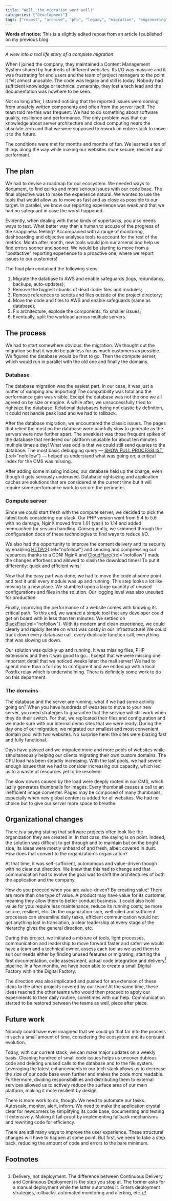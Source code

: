 ```yaml
---
title: "Well, the migration went well!"
categories: ["Development"]
tags: ["repost", "archive", "php", "legacy", "migration", "engineering"]
---
```


**Words of notice:** This is a slightly edited repost from an article I published on my previous blog.

***

_A view into a real life story of a complete migration_

When I joined the company, they maintained a Content Management System shared by hundreds of different websites. Its I/O
was massive and it was frustrating for end users and the team of project managers to the point it felt almost unusable.
The code was legacy and still is today. Nobody had sufficient knowledge or technical ownership, they lost a tech lead
and the documentation was nowhere to be seen.

Not so long after, I started noticing that the reported issues were coming from unsafely written components and often
from the server itself. The team told me this was frequent. We had to do something about software quality, resilience
and performance. The only problem was that our knowledge about server architecture and cloud computing nears the
absolute zero and that we were supposed to rework an entire stack to move it to the future.

The conditions were met for months and months of fun. We learned a ton of things along the way while making our websites
more secure, resilient and performant.

<!-- READ MORE -->

## The plan

We had to devise a roadmap for our ecosystem. We needed ways to document, to find quirks and more serious issues with
our code base. The final objective was to make the experience natural. We wanted to use the tools that would allow us to
move as fast and as close as possible to our target. In parallel, we know our reporting experience was weak and that we
had no safeguard in case the worst happened.

Evidently, when dealing with these kinds of supertasks, you also needs ways to test. What better way than a human to
accuse of the progress of the snappiness feeling? Accompanied with a range of monitoring, dashboarding and objective
analyses tools to account for the rest of the metrics. Month after month, new tools would join our arsenal and help us
find errors sooner and sooner. We would be starting to move from a "postactive" reporting experience to a proactive one,
where we report issues to our customers!

The final plan contained the following steps:

1. Migrate the database to AWS and enable safeguards (logs, redundancy, backups, auto-updates);
1. Remove the biggest chunks of dead code: files and modules;
1. Remove references to scripts and files outside of the project directory;
1. Move the code and files to AWS and enable safeguards (same as database);
1. Fix architecture, explode the components, fix smaller issues;
1. Eventually, split the workload across multiple servers.

## The process

We had to start somewhere obvious: the migration. We thought out the migration so that it would be painless for as much
customers as possible. We figured the database would be first to go. Then the compute server, which would run in
parallel with the old one and finally the domains.

### Database

The database migration was the easiest part. In our case, it was just a matter of dumping and importing! The
compatibility was total and the performance gain was visible. Except the database was not the one we all agreed on by
size or engine. A while after, we unsuccessfully tried to rightsize the database. Relational databases being not
elastic by definition, it could not handle peak load and we had to rollback.


After the database migration, we encountered the classic issues. The pages that relied the most on the database were
painfully slow to generate as the servers were now further apart. The sneakiest was those frequent spikes of the
database that rendered our platform unusable for about ten minutes multiple times a day! What was odd is that we could
still send queries to the database. The most basic debugging query — [SHOW FULL PROCESSLIST;](https://dev.mysql.com/doc/refman/5.6/en/show-processlist.html){:rel="nofollow"}
— helped us understand what was going on; a critical index for the CMS was missing.

After adding some missing indices, our database held up the charge, even though it gets seriously underused. Database
rightsizing and application caches are solutions that are considered at the current time but it will require some
performance work to secure the perimeter.

### Compute server

Since we could start fresh with the compute server, we decided to pick the latest tools considering our stack. Our PHP
version went from 5.4 to 5.6 with no damage, NginX moved from 1.01 (yes!) to 1.14 and added memcached for session
handling. Consequently, we skimmed through the configuration docs of these technologies to find ways to reduce I/O.

We also had the opportunity to improve the content delivery and its security by enabling [HTTP/2](http://nginx.org/en/docs/http/ngx_http_v2_module.html#example){:rel="nofollow"}
and sending and compressing our resources thanks to a CDN! NginX and [CloudFlare](https://www.cloudflare.com/){:rel="nofollow"}
made the changes effortless and allowed to slash the download times! To put it differently: quick and efficient wins!

Now that the easy part was done, we had to move the code at some point and test it until every module was up and
running. This step looks a lot like moving to a new place. We stumbled upon a large quantity of unused configurations
and files in the solution. Our logging level was also unsuited for production.

Finally, improving the performance of a website comes with knowing its critical path. To this end, we wanted a simple
tool that any developer could get on board with in less than ten minutes. We settled on [BlackFire](https://blackfire.io/){:rel="nofollow"}.
With its modern and clean experience, we could clearly and rapidly iterate on what was costly in our infrastructure! We
could track down every database call, every duplicate function call, everything that was slowing us down.

Our solution was quickly up and running. It was missing files, PHP extensions and then it was good to go... Except that
we were missing one important detail that we noticed weeks later: the mail server! We had to spend more than a full day to
configure it and we ended up with a local Postfix relay which is underwhelming. There is definitely some work to do on
this department.

### The domains

The database and the server are running, what if we had some activity going on? When you have hundreds of websites to
move to your new server, you need strategies to guarantee that the service will still work when they do their switch.
For that, we replicated their files and configuration and we made sure with our internal demo sites that we were ready.
During the day one of our migration, we migrated our smallest and most convenient domain pool with two websites. No
surprise here: the sites were blazing fast and fully functional.

Days have passed and we migrated more and more pools of websites while simultaneously helping our clients migrating
their own custom domains. The CPU load has been steadily increasing. With the last pools, we had severe enough issues
that we had to consider increasing our capacity, which led us to a waste of resources yet to be resolved.

The slow downs caused by the load were deeply rooted in our CMS, which lazily generates thumbnails for images. Every
thumbnail causes a call to an inefficient image converter. Pages may be composed of many thumbnails, especially when new
global content is added for all websites. We had no choice but to give our server more space to breathe.

## Organizational changes

There is a saying stating that software projects often look like the organization they are created in. In that case, the
saying is on point. Indeed, the solution was difficult to get through and to maintain but on the bright side, its ideas
were mostly unheard of and fresh, albeit covered in dust. How does that convert to the organization's organization?

At that time, it was self-sufficient, autonomous and value-driven though with no clear cut direction. We knew that this
had to change and that communication had to evolve the goal was to shift the architectures of both the application and
the company.

How do you proceed when you are value-driven? By creating value! There are more than one type of value. A product may
have value for its customer, meaning they allow them to better conduct business. It could also hold value for you:
require less maintenance, reduce its running costs, be more secure, resilient, etc. On the organization side, well-oiled
and sufficient processes can streamline daily tasks, efficient communication would not get anything lost in translation,
a clear leadership at every stage of the hierarchy gives the general direction, etc.

During this project, we initiated a mixture of tools, light processes, communication and leadership to move forward
faster and safer: we would have a team and a technical owner, assess each tool as we used them to suit our needs either
by finding unused features or migrating, starting the first documentation, code assessment, actual code integration and delivery[^1]
pipeline. In a few months, we have been able to create a small Digital Factory within the Digital Factory.

The direction was also implicated and pushed for an extension of these ideas to the other projects covered by our team!
At the same time, these ideas reached the other teams who would then proceed to apply our experiments to their daily
routine, sometimes with our help. Communication started to be restored between the teams as well, piece after piece.

## Future work

Nobody could have ever imagined that we could go that far into the process in such a small amount of time, considering
the ecosystem and its constant evolution.

Today, with our current stack, we can make major updates on a weekly basis. Cleaning hundred of small code issues helps
us uncover dubious code and deleting unused calls to the database and to the file system. Leveraging the latest
enhancements in our tech stack allows us to decrease the size of our code base even further and makes the code more
readable. Furthermore, dividing responsibilities and distributing them to external services allowed us to actively
reduce the surface area of our main platform, making it more resilient by design.

There is more work to do, though. We need to automate our tasks. Autoscale, monitor, alert, inform. We need to make the
application crystal clear for newcomers by simplifying its code base, documenting and testing it extensively. Making it
fail-proof by implementing fallback mechanisms and rewriting code for efficiency.

There are still many ways to improve the user experience. These structural changes will have to happen at some point.
But first, we need to take a step back, reducing the amount of code and errors to the bare minimum.

## Footnotes

[^1]: Delivery, not deployment. The difference between Continuous Delivery and Continuous Deployment is the step you stop at. The former asks for a manual deployment while the latter automates it. Enters deployment strategies, rollbacks, automated monitoring and alerting, etc.